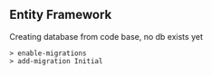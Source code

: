 
## Entity Framework
Creating database from code base, no db exists yet
```
> enable-migrations
> add-migration Initial
```
